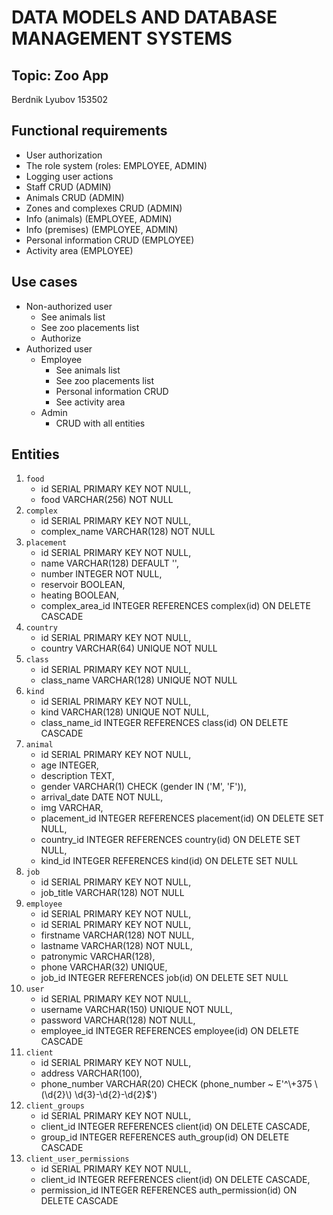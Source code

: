 # DATA MODELS AND DATABASE MANAGEMENT SYSTEMS
## Topic: Zoo App
Berdnik Lyubov 153502

## Functional requirements
* User authorization
* The role system (roles: EMPLOYEE, ADMIN)
* Logging user actions
* Staff CRUD (ADMIN)
* Animals CRUD (ADMIN)
* Zones and complexes CRUD (ADMIN)
* Info (animals) (EMPLOYEE, ADMIN)
* Info (premises) (EMPLOYEE, ADMIN)
* Personal information CRUD (EMPLOYEE)
* Activity area (EMPLOYEE)

## Use cases
* Non-authorized user
  * See animals list
  * See zoo placements list
  * Authorize
* Authorized user
  * Employee
    * See animals list
    * See zoo placements list
    * Personal information CRUD
    * See activity area
  * Admin
    * CRUD with all entities

## Entities
1. `food`
   * id SERIAL PRIMARY KEY NOT NULL,
   * food VARCHAR(256) NOT NULL
2. `complex`
   * id SERIAL PRIMARY KEY NOT NULL,
   * complex_name VARCHAR(128) NOT NULL
3. `placement`
   * id SERIAL PRIMARY KEY NOT NULL,
   * name VARCHAR(128) DEFAULT '',
   * number INTEGER NOT NULL,
   * reservoir BOOLEAN,
   * heating BOOLEAN,
   * complex_area_id INTEGER REFERENCES complex(id) ON DELETE CASCADE
4. `country`
   * id SERIAL PRIMARY KEY NOT NULL,
   * country VARCHAR(64) UNIQUE NOT NULL
5. `class`
   * id SERIAL PRIMARY KEY NOT NULL,
   * class_name VARCHAR(128) UNIQUE NOT NULL
6. `kind`
   * id SERIAL PRIMARY KEY NOT NULL,
   * kind VARCHAR(128) UNIQUE NOT NULL,
   * class_name_id INTEGER REFERENCES class(id) ON DELETE CASCADE
7. `animal`
   * id SERIAL PRIMARY KEY NOT NULL,
   * age INTEGER,
   * description TEXT,
   * gender VARCHAR(1) CHECK (gender IN ('M', 'F')),
   * arrival_date DATE NOT NULL,
   * img VARCHAR,
   * placement_id INTEGER REFERENCES placement(id) ON DELETE SET NULL,
   * country_id INTEGER REFERENCES country(id) ON DELETE SET NULL,
   * kind_id INTEGER REFERENCES kind(id) ON DELETE SET NULL
8. `job`
   * id SERIAL PRIMARY KEY NOT NULL,
   * job_title VARCHAR(128) NOT NULL
9. `employee`
   * id SERIAL PRIMARY KEY NOT NULL,
   * id SERIAL PRIMARY KEY NOT NULL,
   * firstname VARCHAR(128) NOT NULL,
   * lastname VARCHAR(128) NOT NULL,
   * patronymic VARCHAR(128),
   * phone VARCHAR(32) UNIQUE,
   * job_id INTEGER REFERENCES job(id) ON DELETE SET NULL
10. `user`
    * id SERIAL PRIMARY KEY NOT NULL,
    * username VARCHAR(150) UNIQUE NOT NULL,
    * password VARCHAR(128) NOT NULL,
    * employee_id INTEGER REFERENCES employee(id) ON DELETE CASCADE
11. `client`
    * id SERIAL PRIMARY KEY NOT NULL,
    * address VARCHAR(100),
    * phone_number VARCHAR(20) CHECK (phone_number ~ E'^\\+375 \\(\\d{2}\\) \\d{3}-\\d{2}-\\d{2}$')
12. `client_groups`
    * id SERIAL PRIMARY KEY NOT NULL,
    * client_id INTEGER REFERENCES client(id) ON DELETE CASCADE,
    * group_id INTEGER REFERENCES auth_group(id) ON DELETE CASCADE
13. `client_user_permissions`
    * id SERIAL PRIMARY KEY NOT NULL,
    * client_id INTEGER REFERENCES client(id) ON DELETE CASCADE,
    * permission_id INTEGER REFERENCES auth_permission(id) ON DELETE CASCADE

